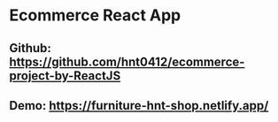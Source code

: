 # Ecommerce React App
## Github: https://github.com/hnt0412/ecommerce-project-by-ReactJS
## Demo: https://furniture-hnt-shop.netlify.app/